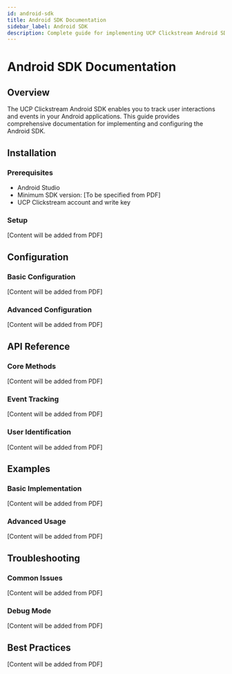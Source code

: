```yaml
---
id: android-sdk
title: Android SDK Documentation
sidebar_label: Android SDK
description: Complete guide for implementing UCP Clickstream Android SDK
---
```


# Android SDK Documentation

## Overview

The UCP Clickstream Android SDK enables you to track user interactions and events in your Android applications. This guide provides comprehensive documentation for implementing and configuring the Android SDK.

## Installation

### Prerequisites

- Android Studio
- Minimum SDK version: [To be specified from PDF]
- UCP Clickstream account and write key

### Setup

[Content will be added from PDF]

## Configuration

### Basic Configuration

[Content will be added from PDF]

### Advanced Configuration

[Content will be added from PDF]

## API Reference

### Core Methods

[Content will be added from PDF]

### Event Tracking

[Content will be added from PDF]

### User Identification

[Content will be added from PDF]

## Examples

### Basic Implementation

[Content will be added from PDF]

### Advanced Usage

[Content will be added from PDF]

## Troubleshooting

### Common Issues

[Content will be added from PDF]

### Debug Mode

[Content will be added from PDF]

## Best Practices

[Content will be added from PDF] 
